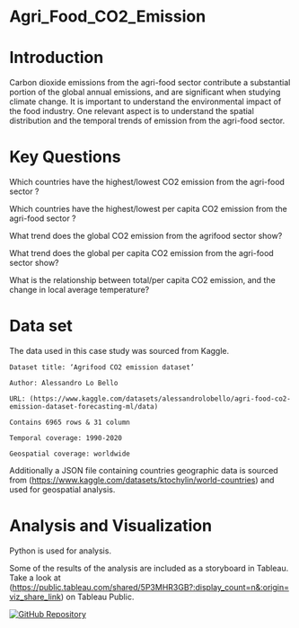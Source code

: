 # Agri_Food_CO2_Emission
# Introduction

Carbon dioxide emissions from the agri-food sector contribute a substantial portion of the global annual emissions, and are significant when studying climate change. It is important to understand the environmental impact of the food industry. One relevant aspect is to understand the spatial distribution and the temporal trends of emission from the agri-food sector. 

# Key Questions 

Which countries have the highest/lowest CO2 emission from the agri-food sector ?

Which countries have the highest/lowest per capita CO2 emission from the agri-food sector ?

What trend does the global CO2 emission from the agrifood sector show?

What trend does the global per capita CO2 emission from the agri-food sector show?

What is the relationship between total/per capita CO2 emission, and the change in local average temperature?


# Data set

The data used in this case study was sourced from Kaggle.

    Dataset title: ‘Agrifood CO2 emission dataset’
   
    Author: Alessandro Lo Bello 
   
    URL: (https://www.kaggle.com/datasets/alessandrolobello/agri-food-co2-emission-dataset-forecasting-ml/data)
   
    Contains 6965 rows & 31 column

    Temporal coverage: 1990-2020

    Geospatial coverage: worldwide 

Additionally a JSON file containing countries geographic data is sourced from (https://www.kaggle.com/datasets/ktochylin/world-countries) and used for geospatial analysis. 

# Analysis and Visualization
Python is used for analysis.

Some of the results of the analysis are included as a storyboard in Tableau. Take a look at (https://public.tableau.com/shared/5P3MHR3GB?:display_count=n&:origin=viz_share_link) on Tableau Public.


[![GitHub Repository](https://github.githubassets.com/images/modules/logos_page/GitHub-Mark.png)](https://github.com/Habtemariam-L/Agri_Food_CO2_Emission)


